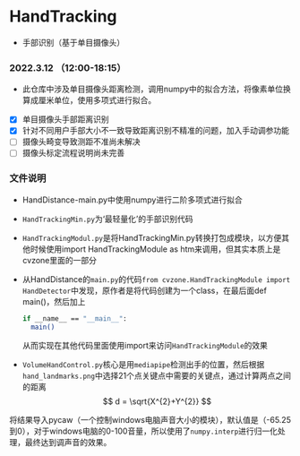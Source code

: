 # HandTracking
* 手部识别（基于单目摄像头）

###  2022.3.12 （12:00-18:15）  

* 此仓库中涉及单目摄像头距离检测，调用numpy中的拟合方法，将像素单位换算成厘米单位，使用多项式进行拟合。


- [x] 单目摄像头手部距离识别
- [x] 针对不同用户手部大小不一致导致距离识别不精准的问题，加入手动调参功能
- [ ] 摄像头畸变导致测距不准尚未解决
- [ ] 摄像头标定流程说明尚未完善

### 文件说明
* HandDistance-main.py中使用numpy进行二阶多项式进行拟合

* ```HandTrackingMin.py```为‘最轻量化’的手部识别代码

* ```HandTrackingModul.py```是将HandTrackingMin.py转换打包成模块，以方便其他时候使用import HandTrackingModule as htm来调用，但其实本质上是cvzone里面的一部分

* 从HandDistance的```main.py```的代码```from cvzone.HandTrackingModule import HandDetector```中发现，原作者是将代码创建为一个class，在最后面def main()，然后加上
  ```bash
  if __name__ == "__main__":
  	main()
  ```
  从而实现在其他代码里面使用import来访问```HandTrackingModule```的效果
  
* ```VolumeHandControl.py```核心是用```mediapipe```检测出手的位置，然后根据```hand_landmarks.png```中选择21个点关键点中需要的关键点，通过计算两点之间的距离
$$
d = \sqrt{X^{2}+Y^{2}}
$$



将结果导入pycaw（一个控制windows电脑声音大小的模块），默认值是（-65.25到0），对于windows电脑的0-100音量，所以使用了```numpy.interp```进行归一化处理，最终达到调声音的效果。
